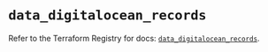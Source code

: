 # `data_digitalocean_records`

Refer to the Terraform Registry for docs: [`data_digitalocean_records`](https://registry.terraform.io/providers/digitalocean/digitalocean/2.60.0/docs/data-sources/records).
